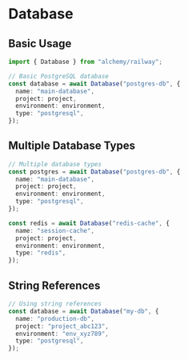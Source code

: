 # Database

## Basic Usage

```typescript
import { Database } from "alchemy/railway";

// Basic PostgreSQL database
const database = await Database("postgres-db", {
  name: "main-database",
  project: project,
  environment: environment,
  type: "postgresql",
});
```

## Multiple Database Types

```typescript
// Multiple database types
const postgres = await Database("postgres-db", {
  name: "main-database", 
  project: project,
  environment: environment,
  type: "postgresql",
});

const redis = await Database("redis-cache", {
  name: "session-cache",
  project: project,
  environment: environment, 
  type: "redis",
});
```

## String References

```typescript
// Using string references
const database = await Database("my-db", {
  name: "production-db",
  project: "project_abc123",
  environment: "env_xyz789",
  type: "postgresql",
});
```
